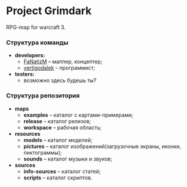 # Project Grimdark
RPG-map for warcraft 3.

### Структура команды
* **developers:**
  * [FaNatizM](https://github.com/FaNatizM) &ndash; маппер, концептер;
  * [vertigodalek](https://github.com/vertigodalek) &ndash; программист;
* **testers:**
  * возможно здесь будешь ты?


### Структура репозитория
* **maps**
  * **examples** &ndash; каталог с картами-примерами;
  * **release**  &ndash; каталог релизов;
  * **workspace** &ndash; рабочая область;
* **resources**
  * **models**  &ndash; каталог моделей;
  * **pictures** &ndash; каталог изображений(загрузочные экраны, иконки, пиктограммы);
  * **sounds** &ndash; каталог музыки и звуков;
* **sources**
  * **info-sources**  &ndash; каталог статей;
  * **scripts** &ndash; каталог скриптов.
